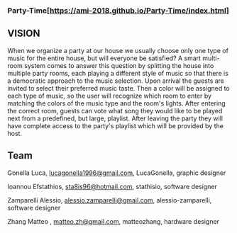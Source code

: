 ### Party-Time[https://ami-2018.github.io/Party-Time/index.html]

## VISION

When we organize a party at our house we usually choose only one type of music for the entire house, but will everyone be satisfied? A smart multi-room system comes to answer this question by splitting the house into multiple party rooms, each playing a different style of music so that there is a democratic approach to the music selection. 
Upon arrival the guests are invited to select their preferred music taste. Then a color will be assigned to each type of music, so the user will recognize which room to enter by matching the colors of the music type and the room's lights. After entering the correct room, guests can vote what song they would like to be played next from a predefined, but large, playlist. After leaving the party they will have complete access to the party's playlist which will be provided by the host.

## Team

Gonella Luca, lucagonella1996@gmail.com, LucaGonella, graphic designer

Ioannou Efstathios, sta8is96@hotmail.com, stathisio, software designer

Zamparelli Alessio, alessio.zamparelli@gmail.com, alessio-zamparelli, software designer

Zhang Matteo , matteo.zh@gmail.com, matteozhang, hardware designer
